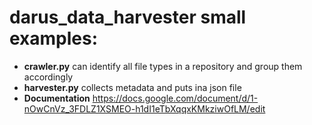 # darus_data_harvester small examples:

- **crawler.py** can identify all file types in a repository and group them accordingly
- **harvester.py** collects metadata and puts ina json file
- **Documentation** https://docs.google.com/document/d/1-nOwCnVz_3FDLZ1XSMEO-h1dI1eTbXqqxKMkziwOfLM/edit
